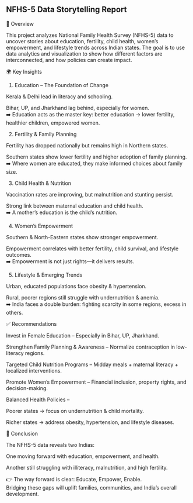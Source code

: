 ## NFHS-5 Data Storytelling Report
📌 Overview

This project analyzes National Family Health Survey (NFHS-5) data to uncover stories about education, fertility, child health, women’s empowerment, and lifestyle trends across Indian states. The goal is to use data analytics and visualization to show how different factors are interconnected, and how policies can create impact.

🌍 Key Insights   
1. Education – The Foundation of Change   

Kerala & Delhi lead in literacy and schooling.   

Bihar, UP, and Jharkhand lag behind, especially for women.             
➡️ Education acts as the master key: better education → lower fertility, healthier children, empowered women.

2. Fertility & Family Planning                
                 
Fertility has dropped nationally but remains high in Northern states.                
            
Southern states show lower fertility and higher adoption of family planning.          
➡️ Where women are educated, they make informed choices about family size.

3. Child Health & Nutrition

Vaccination rates are improving, but malnutrition and stunting persist.   
                
Strong link between maternal education and child health.             
➡️ A mother’s education is the child’s nutrition.

4. Women’s Empowerment   
    
Southern & North-Eastern states show stronger empowerment.   
   
Empowerment correlates with better fertility, child survival, and lifestyle outcomes.    
➡️ Empowerment is not just rights—it delivers results.   

5. Lifestyle & Emerging Trends   

Urban, educated populations face obesity & hypertension.   
    
Rural, poorer regions still struggle with undernutrition & anemia.     
➡️ India faces a double burden: fighting scarcity in some regions, excess in others.   
    
✅ Recommendations   
   
Invest in Female Education – Especially in Bihar, UP, Jharkhand.    

Strengthen Family Planning & Awareness – Normalize contraception in low-literacy regions.   

Targeted Child Nutrition Programs – Midday meals + maternal literacy + localized interventions.   
   
Promote Women’s Empowerment – Financial inclusion, property rights, and decision-making.   

Balanced Health Policies –   

Poorer states → focus on undernutrition & child mortality.   
    
Richer states → address obesity, hypertension, and lifestyle diseases.   
      
🔑 Conclusion   
   
The NFHS-5 data reveals two Indias:   
   
One moving forward with education, empowerment, and health.   
  
Another still struggling with illiteracy, malnutrition, and high fertility.  
   
👉 The way forward is clear: Educate, Empower, Enable.   
Bridging these gaps will uplift families, communities, and India’s overall development.   
